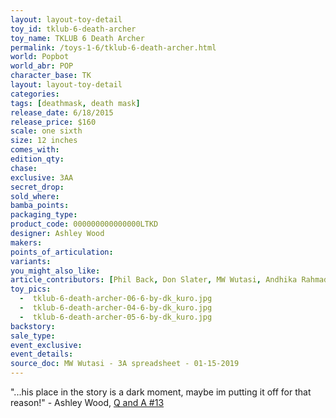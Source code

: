 ```yaml
---
layout: layout-toy-detail 
toy_id: tklub-6-death-archer
toy_name: TKLUB 6 Death Archer
permalink: /toys-1-6/tklub-6-death-archer.html
world: Popbot
world_abr: POP
character_base: TK
layout: layout-toy-detail
categories: 
tags: [deathmask, death mask]
release_date: 6/18/2015
release_price: $160 
scale: one sixth
size: 12 inches
comes_with: 
edition_qty: 
chase: 
exclusive: 3AA
secret_drop: 
sold_where: 
bamba_points: 
packaging_type: 
product_code: 000000000000000LTKD
designer: Ashley Wood
makers: 
points_of_articulation: 
variants: 
you_might_also_like: 
article_contributors: [Phil Back, Don Slater, MW Wutasi, Andhika Rahmaditya]
toy_pics: 
  -  tklub-6-death-archer-06-6-by-dk_kuro.jpg
  -  tklub-6-death-archer-04-6-by-dk_kuro.jpg
  -  tklub-6-death-archer-05-6-by-dk_kuro.jpg
backstory: 
sale_type: 
event_exclusive: 
event_details: 
source_doc: MW Wutasi - 3A spreadsheet - 01-15-2019
---
```

"...his place in the story is a dark moment, maybe im putting it off for that reason!" - Ashley Wood, <a href="https://www.worldofthreea.com/threea-production-blog/qa13" target="_blank">Q and A #13</a> 